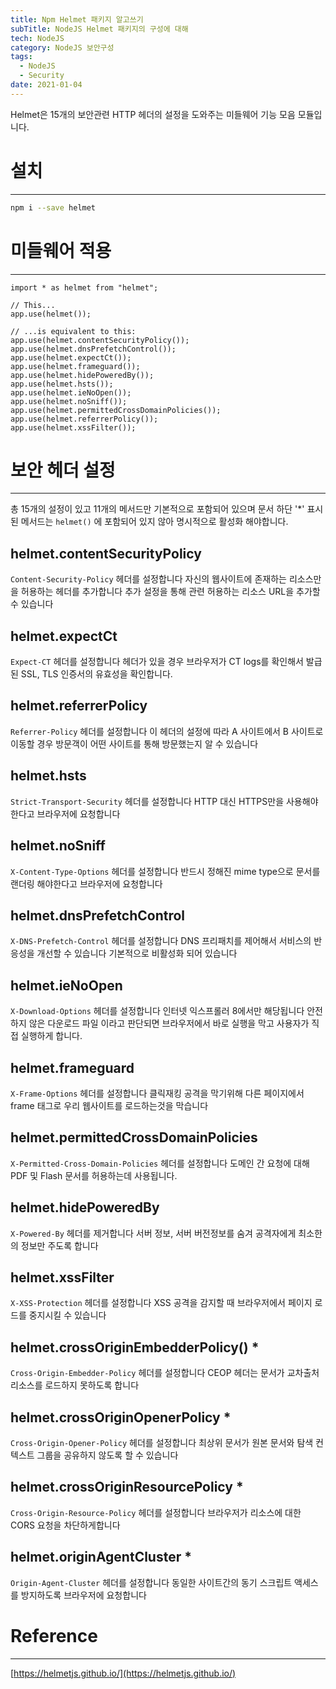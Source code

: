 ```yaml
---
title: Npm Helmet 패키지 알고쓰기
subTitle: NodeJS Helmet 패키지의 구성에 대해
tech: NodeJS
category: NodeJS 보안구성
tags:
  - NodeJS
  - Security
date: 2021-01-04
---
```


Helmet은 15개의 보안관련 HTTP 헤더의 설정을 도와주는 미들웨어 기능 모음 모듈입니다.

# 설치

---

```bash
npm i --save helmet
```

# 미들웨어 적용

---

```tsx
import * as helmet from "helmet";

// This...
app.use(helmet());

// ...is equivalent to this:
app.use(helmet.contentSecurityPolicy());
app.use(helmet.dnsPrefetchControl());
app.use(helmet.expectCt());
app.use(helmet.frameguard());
app.use(helmet.hidePoweredBy());
app.use(helmet.hsts());
app.use(helmet.ieNoOpen());
app.use(helmet.noSniff());
app.use(helmet.permittedCrossDomainPolicies());
app.use(helmet.referrerPolicy());
app.use(helmet.xssFilter());
```

# 보안 헤더 설정

---

총 15개의 설정이 있고 11개의 메서드만 기본적으로 포함되어 있으며
문서 하단 '\*' 표시된 메서드는 `helmet()` 에 포함되어 있지 않아 명시적으로 활성화 해야합니다.

## helmet.contentSecurityPolicy

`Content-Security-Policy` 헤더를 설정합니다
자신의 웹사이트에 존재하는 리소스만을 허용하는 헤더를 추가합니다
추가 설정을 통해 관련 허용하는 리소스 URL을 추가할 수 있습니다

## helmet.expectCt

`Expect-CT` 헤더를 설정합니다
헤더가 있을 경우 브라우저가 CT logs를 확인해서 발급된 SSL, TLS 인증서의 유효성을 확인합니다.

## helmet.referrerPolicy

`Referrer-Policy` 헤더를 설정합니다
이 헤더의 설정에 따라 A 사이트에서 B 사이트로 이동할 경우 방문객이 어떤 사이트를 통해 방문했는지 알 수 있습니다

## helmet.hsts

`Strict-Transport-Security` 헤더를 설정합니다
HTTP 대신 HTTPS만을 사용해야한다고 브라우저에 요청합니다

## helmet.noSniff

`X-Content-Type-Options` 헤더를 설정합니다
반드시 정해진 mime type으로 문서를 랜더링 해야한다고 브라우저에 요청합니다

## helmet.dnsPrefetchControl

`X-DNS-Prefetch-Control` 헤더를 설정합니다
DNS 프리패치를 제어해서 서비스의 반응성을 개선할 수 있습니다
기본적으로 비활성화 되어 있습니다

## helmet.ieNoOpen

`X-Download-Options` 헤더를 설정합니다 인터넷 익스프롤러 8에서만 해당됩니다
안전하지 않은 다운로드 파일 이라고 판단되면 브라우저에서 바로 실행을 막고 사용자가 직접 실행하게 합니다.

## helmet.frameguard

`X-Frame-Options` 헤더를 설정합니다
클릭재킹 공격을 막기위해 다른 페이지에서 frame 태그로 우리 웹사이트를 로드하는것을 막습니다

## helmet.permittedCrossDomainPolicies

`X-Permitted-Cross-Domain-Policies` 헤더를 설정합니다
도메인 간 요청에 대해 PDF 및 Flash 문서를 허용하는데 사용됩니다.

## helmet.hidePoweredBy

`X-Powered-By` 헤더를 제거합니다
서버 정보, 서버 버전정보를 숨겨 공격자에게 최소한의 정보만 주도록 합니다

## helmet.xssFilter

`X-XSS-Protection` 헤더를 설정합니다
XSS 공격을 감지할 때 브라우저에서 페이지 로드를 중지시킬 수 있습니다

## helmet.crossOriginEmbedderPolicy() \*

`Cross-Origin-Embedder-Policy` 헤더를 설정합니다
CEOP 헤더는 문서가 교차출처 리소스를 로드하지 못하도록 합니다

## helmet.crossOriginOpenerPolicy \*

`Cross-Origin-Opener-Policy` 헤더를 설정합니다
최상위 문서가 원본 문서와 탐색 컨텍스트 그룹을 공유하지 않도록 할 수 있습니다

## helmet.crossOriginResourcePolicy \*

`Cross-Origin-Resource-Policy` 헤더를 설정합니다
브라우저가 리소스에 대한 CORS 요청을 차단하게합니다

## helmet.originAgentCluster \*

`Origin-Agent-Cluster` 헤더를 설정합니다
동일한 사이트간의 동기 스크립트 액세스를 방지하도록 브라우저에 요청합니다

# Reference

---

[https://helmetjs.github.io/](https://helmetjs.github.io/)
